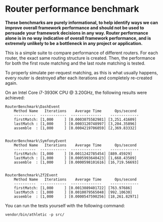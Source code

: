 Router performance benchmark
============================

**These benchmarks are purely informational, to help identify ways we can**
**improve overall framework performance and should not be used to persuade**
**your framework decisions in any way. Router performance alone is in no way**
**indicative of overall framework performance, and is extremely unlikely to be**
**a bottleneck in any project or application.**

This is a simple suite to compare performance of different routers. For each
router, the exact same routing structure is created. Then, the performance for
both the first route matching and the last route matching is tested.

To properly simulate per-request matching, as this is what usually happens,
every router is destroyed after each iterations and completely re-created again.

On an Intel Core i7-3930K CPU @ 3.20GHz, the following results were achieved:

```
RouterBenchmark\DashEvent
    Method Name   Iterations    Average Time      Ops/second
    ----------  ------------  --------------    -------------
    firstMatch: [1,000     ] [0.0003075582981] [3,251.41609]
    lastMatch : [1,000     ] [0.0003120748997] [3,204.35896]
    assemble  : [1,000     ] [0.0004219706059] [2,369.83332]


RouterBenchmark\SymfonyEvent
    Method Name   Iterations    Average Time      Ops/second
    ----------  ------------  --------------    -------------
    firstMatch: [1,000     ] [0.0011242785454] [889.45929]
    lastMatch : [1,000     ] [0.0005993640423] [1,668.43509]
    assemble  : [1,000     ] [0.0000598101616] [16,719.56693]


RouterBenchmark\Zf2Event
    Method Name   Iterations    Average Time      Ops/second
    ----------  ------------  --------------    -------------
    firstMatch: [1,000     ] [0.0013089401722] [763.97686]
    lastMatch : [1,000     ] [0.0010079565048] [992.10630]
    assemble  : [1,000     ] [0.0000547590256] [18,261.82971]
```

You can run the tests yourself with the following command:

```vendor/bin/athletic -p src/```
